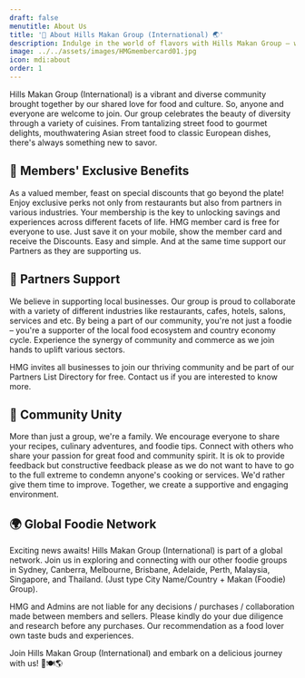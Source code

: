 ```yaml
---
draft: false
menutitle: About Us
title: '🍜 About Hills Makan Group (International) 🌏'
description: Indulge in the world of flavors with Hills Makan Group – where culinary delights meet community spirit! 🍲 "Makan" meaning "Eat" in Malaysian & Singaporean Malay and Indonesian language.
image: ../../assets/images/HMGmembercard01.jpg
icon: mdi:about
order: 1
---
```


Hills Makan Group (International) is a vibrant and diverse community brought together by our shared love for food and culture. So, anyone and everyone are welcome to join.
Our group celebrates the beauty of diversity through a variety of cuisines. From tantalizing street food to gourmet delights, mouthwatering Asian street food to classic European dishes, there's always something new to savor.

## 🎁 Members' Exclusive Benefits

As a valued member, feast on special discounts that go beyond the plate! Enjoy exclusive perks not only from restaurants but also from partners in various industries. Your membership is the key to unlocking savings and experiences across different facets of life. HMG member card is free for everyone to use. Just save it on your mobile, show the member card and receive the Discounts. Easy and simple. And at the same time support our Partners as they are supporting us.

## 💼 Partners Support

We believe in supporting local businesses. Our group is proud to collaborate with a variety of different industries like restaurants, cafes, hotels, salons, services and etc. By being a part of our community, you're not just a foodie – you're a supporter of the local food ecosystem and country economy cycle. Experience the synergy of community and commerce as we join hands to uplift various sectors.

HMG invites all businesses to join our thriving community and be part of our Partners List Directory for free. Contact us if you are interested to know more.

## 🤝 Community Unity

More than just a group, we're a family. We encourage everyone to share your recipes, culinary adventures, and foodie tips. Connect with others who share your passion for great food and community spirit. It is ok to provide feedback but constructive feedback please as we do not want to have to go to the full extreme to condemn anyone's cooking or services. We'd rather give them time to improve. Together, we create a supportive and engaging environment.

## 🌍 Global Foodie Network

Exciting news awaits! Hills Makan Group (International) is part of a global network. Join us in exploring and connecting with our other foodie groups in Sydney, Canberra, Melbourne, Brisbane, Adelaide, Perth, Malaysia, Singapore, and Thailand. (Just type City Name/Country + Makan (Foodie) Group).

HMG and Admins are not liable for any decisions / purchases / collaboration made between members and sellers. Please kindly do your due diligence and research before any purchases. Our recommendation as a food lover own taste buds and experiences.

Join Hills Makan Group (International) and embark on a delicious journey with us! 🥢🍽🌎
